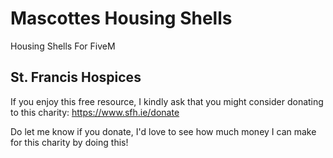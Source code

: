 # Mascottes Housing Shells
Housing Shells For FiveM

## St. Francis Hospices
If you enjoy this free resource, I kindly ask that you might consider donating to this charity: https://www.sfh.ie/donate

Do let me know if you donate, I'd love to see how much money I can make for this charity by doing this!

